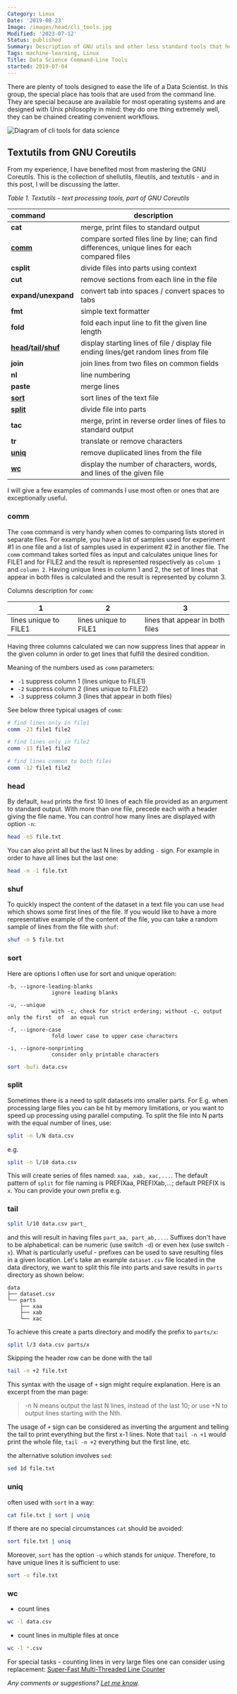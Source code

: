 ```yaml
---
Category: Linux
Date: '2019-08-23'
Image: /images/head/cli_tools.jpg
Modified: '2023-07-12'
Status: published
Summary: Description of GNU utils and other less standard tools that helps with processing data from CLI or with shell scripts.
Tags: machine-learning, Linux
Title: Data Science Command-Line Tools
started: 2019-07-04
---
```


There are plenty of tools designed to ease the life of a Data Scientist. In this group, the special place has tools that are used from the command line. They are special because are available for most operating systems and are designed with Unix philosophy in mind: they do one thing extremely well, they can be chained creating convenient workflows. 

![Diagram of cli tools for data science](/images/cli_tools_1/cli_tools.png)

<a id="textutils-from-gnu-coreutils"></a>
## Textutils from GNU Coreutils
From my experience, I have benefited most from mastering the GNU Coreutils. This is the collection of shellutils, fileutils, and textutils - and in this post, I will be discussing the latter. 

*Table 1. Textutils - text processing tools, part of GNU Coreutils*

| command                                       | description                                                  |
| :-------------------------------------------- | ------------------------------------------------------------ |
| **cat**                                       | merge, print files to standard output                        |
| [**comm**](#comm)                             | compare sorted files line by line; can find differences, unique lines for each compared files |
| **csplit**                                    | divide files into parts using context                        |
| **cut**                                       | remove sections from each line in the file                   |
| **expand/unexpand**                           | convert tab into spaces / convert spaces to tabs             |
| **fmt**                                       | simple text formatter                                        |
| **fold**                                      | fold each input line to fit the given line length            |
| **[head](#head)/[tail](#tail)/[shuf](#shuf)** | display starting lines of file / display file ending lines/get random lines from file |
| **join**                                      | join lines from two files on common fields                   |
| **nl**                                        | line numbering                                               |
| **paste**                                     | merge lines                                                  |
| [**sort**](#sort)                             | sort lines of the text file                                  |
| **[split](split)**                            | divide file into parts                                       |
| **tac**                                       | merge, print in reverse order lines of files to standard output |
| **tr**                                        | translate or remove characters                               |
| **[uniq](#uniq)**                             | remove duplicated lines from the file                        |
| **[wc](#wc)**                                 | display the number of characters, words, and lines of the given file |

I will give a few examples of commands I use most often or ones that are exceptionally useful.

<a id="comm"></a>
### comm
The `comm` command is very handy when comes to comparing lists stored in separate files. For example, you have a list of samples used for experiment #1 in one file and a list of samples used in experiment #2 in another file.
The `comm` command takes sorted files as input and calculates unique lines for FILE1 and for FILE2 and the result is represented respectively as `column 1` and `column 2`. Having unique lines in column 1 and 2, the set of lines that appear in both files is calculated and the result is represented by column 3. 


Columns description for `comm`:

|1|2|3|
|-|-|-|
|lines unique to FILE1|lines unique to FILE1|lines that appear in both files|

Having three columns calculated we can now suppress lines that appear in the given column in order to get lines that fulfill the desired condition.

Meaning of the numbers used as `comm` parameters:

* `-1`     suppress column 1 (lines unique to FILE1)
* `-2`     suppress column 2 (lines unique to FILE2)
* `-3`     suppress column 3 (lines that appear in both files)

See below three typical usages of `comm`:
```sh
# find lines only in file1
comm -23 file1 file2

# find lines only in file2
comm -13 file1 file2

# find lines common to both files
comm -12 file1 file2
```

<a id="head"></a>
### head
By default, `head` prints the first 10 lines of each file provided as an argument to standard output.  With more than one file, precede each with a header giving the file name. You can control how many lines are displayed with option `-n`:
```sh
head -n5 file.txt
```

You can also print all but the last N lines by adding `-` sign. For example in order to have all lines but the last one:
```sh
head -n -1 file.txt
```

<a id="shuf"></a>
### shuf
To quickly inspect the content of the dataset in a text file you can use `head` which shows some first lines of the file. If you would like to have a more representative example of the content of the file, you can take a random sample of lines from the file with `shuf`:
```sh
shuf -n 5 file.txt
```

<a id="sort"></a>
### sort
Here are options I often use for sort and unique operation:
```text
-b, --ignore-leading-blanks
              ignore leading blanks

-u, --unique
              with -c, check for strict ordering; without -c, output only the first  of  an equal run

-f, --ignore-case
              fold lower case to upper case characters

-i, --ignore-nonprinting
              consider only printable characters
```

```sh
sort -bufi data.csv
```
<a id="split"></a>
### split
Sometimes there is a need to split datasets into smaller parts. For E.g. when processing large files you can be hit by memory limitations, or you want to speed up processing using parallel computing. To split the file into N parts with the equal number of lines, use: 
```sh
split -n l/N data.csv
```
e.g.
```sh
split -n l/10 data.csv
```
This will create series of files named: `xaa, xab, xac,...`. The default pattern of  `split` for file naming is PREFIXaa, PREFIXab,...; default PREFIX is `x`. You can provide your own prefix e.g.
<a id="tail"></a>
### tail
```sh
split l/10 data.csv part_
```
and this will result in having files `part_aa, part_ab,...`.  Suffixes don't have to be alphabetical: can be numeric (use switch `-d`) or even hex (use switch `-x`). What is particularly useful - prefixes can be used to save resulting files in a given location. Let's take an example `dataset.csv` file located in the data directory, we want to split this file into parts and save results in `parts` directory as shown below:

```text
data
├── dataset.csv
└── parts
    ├── xaa
    ├── xab
    └── xac
```
To achieve this create a parts directory and modify the prefix to `parts/x`:
```sh
split l/3 data.csv parts/x
```

Skipping the header row can be done with the tail
```sh
tail -n +2 file.txt
```
This syntax with the usage of `+` sign might require explanation. Here is an excerpt from the man page: 
> -n N means output the last N lines, instead of the last 10; or use +N to output lines starting with the Nth.

The usage of `+` sign can be considered as inverting the argument and telling the tail to print everything but the first x-1 lines. Note that `tail -n +1` would print the whole file, `tail -n +2` everything but the first line, etc.

the alternative solution involves `sed`:
```sh
sed 1d file.txt
```

<a id="uniq"></a>
### uniq
often used with `sort` in a way:
```sh
cat file.txt | sort | uniq
```
If there are no special circumstances `cat` should be avoided:
```sh
sort file.txt | uniq
```
Moreover, `sort` has the option `-u` which stands for *unique*. Therefore, to have unique lines it is sufficient to use:
```sh
sort -u file.txt
```

<a id="wc"></a>
### wc
- count lines
```sh
wc -l data.csv
```
- count lines in multiple files at once
```sh
wc -l *.csv
```

For special tasks - counting lines in very large files one can consider using replacement: [Super-Fast Multi-Threaded Line Counter](https://github.com/crioux/turbo-linecount)



*Any comments or suggestions? [Let me know](mailto:ksafjan@gmail.com?subject=Blog+post).*
